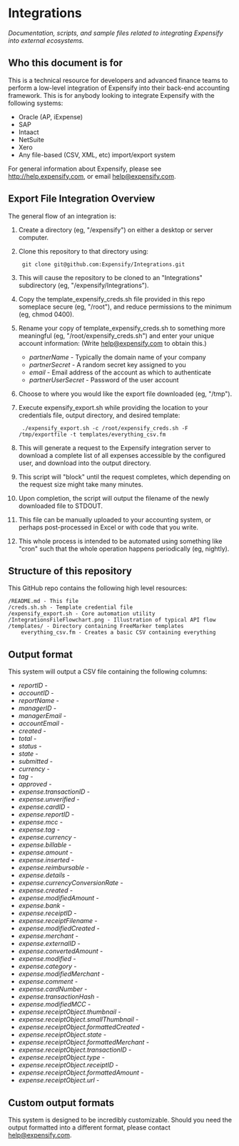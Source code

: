 Integrations
============
*Documentation, scripts, and sample files related to integrating Expensify into external ecosystems.*

Who this document is for
------------------------
This is a technical resource for developers and advanced finance teams to perform a low-level integration of Expensify into their back-end accounting framework.  This is for anybody looking to integrate Expensify with the following systems:

* Oracle (AP, iExpense)
* SAP
* Intaact
* NetSuite
* Xero
* Any file-based (CSV, XML, etc) import/export system

For general information about Expensify, please see http://help.expensify.com, or email help@expensify.com.

Export File Integration Overview
--------------------------------
The general flow of an integration is:

1. Create a directory (eg, "/expensify") on either a desktop or server computer.

2. Clone this repository to that directory using:

        git clone git@github.com:Expensify/Integrations.git

3. This will cause the repository to be cloned to an "Integrations" subdirectory (eg, "/expensify/Integrations").

4. Copy the template_expensify_creds.sh file provided in this repo someplace secure (eg, "/root"), and reduce permissions to the minimum (eg, chmod 0400).

5. Rename your copy of template_expensify_creds.sh to something more meaningful (eg, "/root/expensify_creds.sh") and enter your unique account information:  (Write help@expensify.com to obtain this.)
    * *partnerName* - Typically the domain name of your company
    * *partnerSecret* - A random secret key assigned to you
    * *email* - Email address of the account as which to authenticate
    * *partnerUserSecret* - Password of the user account


6. Choose to where you would like the export file downloaded (eg, "/tmp").

7. Execute expensify_export.sh while providing the location to your credentials file, output directory, and desired template:

        ./expensify_export.sh -c /root/expensify_creds.sh -F /tmp/exportfile -t templates/everything_csv.fm

8. This will generate a request to the Expensify integration server to download a complete list of all expenses accessible by the configured user, and download into the output directory.

9. This script will "block" until the request completes, which depending on the request size might take many minutes.

10. Upon completion, the script will output the filename of the newly downloaded file to STDOUT.

11. This file can be manually uploaded to your accounting system, or perhaps post-processed in Excel or with code that you write.

12. This whole process is intended to be automated using something like "cron" such that the whole operation happens periodically (eg, nightly).


Structure of this repository
----------------------------
This GitHub repo contains the following high level resources:

    /README.md - This file
    /creds.sh.sh - Template credential file
    /expensify_export.sh - Core automation utility
    /IntegrationsFileFlowchart.png - Illustration of typical API flow
    /templates/ - Directory containing FreeMarker templates
        everything_csv.fm - Creates a basic CSV containing everything

Output format
-------------
This system will output a CSV file containing the following columns:

* *reportID* -
* *accountID* -
* *reportName* -
* *managerID* -
* *managerEmail* -
* *accountEmail* -
* *created* -
* *total* -
* *status* -
* *state* -
* *submitted* -
* *currency* -
* *tag* -
* *approved* -
* *expense.transactionID* -
* *expense.unverified* -
* *expense.cardID* -
* *expense.reportID* -
* *expense.mcc* -
* *expense.tag* -
* *expense.currency* -
* *expense.billable* -
* *expense.amount* -
* *expense.inserted* -
* *expense.reimbursable* -
* *expense.details* -
* *expense.currencyConversionRate* -
* *expense.created* -
* *expense.modifiedAmount* -
* *expense.bank* -
* *expense.receiptID* -
* *expense.receiptFilename* -
* *expense.modifiedCreated* -
* *expense.merchant* -
* *expense.externalID* -
* *expense.convertedAmount* -
* *expense.modified* -
* *expense.category* -
* *expense.modifiedMerchant* -
* *expense.comment* -
* *expense.cardNumber* -
* *expense.transactionHash* -
* *expense.modifiedMCC* -
* *expense.receiptObject.thumbnail* -
* *expense.receiptObject.smallThumbnail* -
* *expense.receiptObject.formattedCreated* -
* *expense.receiptObject.state* -
* *expense.receiptObject.formattedMerchant* -
* *expense.receiptObject.transactionID* -
* *expense.receiptObject.type* -
* *expense.receiptObject.receiptID* -
* *expense.receiptObject.formattedAmount* -
* *expense.receiptObject.url* -

Custom output formats
---------------------
This system is designed to be incredibly customizable.  Should you need the output formatted into a different format, please contact help@expensify.com.
